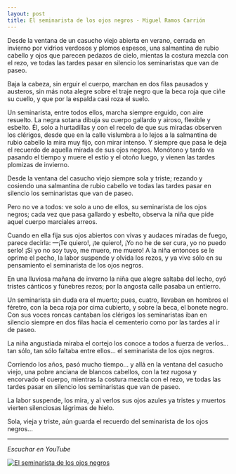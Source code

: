 ```yaml
---
layout: post
title: El seminarista de los ojos negros - Miguel Ramos Carrión
---
```


Desde la ventana de un casucho viejo 
abierta en verano, cerrada en invierno 
por vidrios verdosos y plomos espesos, 
una salmantina de rubio cabello 
y ojos que parecen pedazos de cielo, 
mientas la costura mezcla con el rezo, 
ve todas las tardes pasar en silencio 
los seminaristas que van de paseo.

<!--more-->

Baja la cabeza, sin erguir el cuerpo, 
marchan en dos filas pausados y austeros, 
sin más nota alegre sobre el traje negro 
que la beca roja que ciñe su cuello, 
y que por la espalda casi roza el suelo.

Un seminarista, entre todos ellos, 
marcha siempre erguido, con aire resuelto. 
La negra sotana dibuja su cuerpo 
gallardo y airoso, flexible y esbelto. 
Él, solo a hurtadillas y con el recelo 
de que sus miradas observen los clérigos, 
desde que en la calle vislumbra a lo lejos 
a la salmantina de rubio cabello 
la mira muy fijo, con mirar intenso. 
Y siempre que pasa le deja el recuerdo 
de aquella mirada de sus ojos negros. 
Monótono y tardo va pasando el tiempo 
y muere el estío y el otoño luego, 
y vienen las tardes plomizas de invierno.

Desde la ventana del casucho viejo 
siempre sola y triste; rezando y cosiendo 
una salmantina de rubio cabello 
ve todas las tardes pasar en silencio 
los seminaristas que van de paseo.

Pero no ve a todos: ve solo a uno de ellos, 
su seminarista de los ojos negros; 
cada vez que pasa gallardo y esbelto, 
observa la niña que pide aquel cuerpo 
marciales arreos.

Cuando en ella fija sus ojos abiertos 
con vivas y audaces miradas de fuego, 
parece decirla:  —¡Te quiero!, ¡te quiero!, 
¡Yo no he de ser cura, yo no puedo serlo! 
¡Si yo no soy tuyo, me muero, me muero! 
A la niña entonces se le oprime el pecho, 
la labor suspende y olvida los rezos, 
y ya vive sólo en su pensamiento 
el seminarista de los ojos negros.

En una lluviosa mañana de inverno 
la niña que alegre saltaba del lecho, 
oyó tristes cánticos y fúnebres rezos; 
por la angosta calle pasaba un entierro.

Un seminarista sin duda era el muerto; 
pues, cuatro, llevaban en hombros el féretro, 
con la beca roja por cima cubierto, 
y sobre la beca, el bonete negro. 
Con sus voces roncas cantaban los clérigos 
los seminaristas iban en silencio 
siempre en dos filas hacia el cementerio 
como por las tardes al ir de paseo.

La niña angustiada miraba el cortejo 
los conoce a todos a fuerza de verlos... 
tan sólo, tan sólo faltaba entre ellos... 
el seminarista de los ojos negros.

Corriendo los años, pasó mucho tiempo... 
y allá en la ventana del casucho viejo, 
una pobre anciana de blancos cabellos, 
con la tez rugosa y encorvado el cuerpo, 
mientras la costura mezcla con el rezo, 
ve todas las tardes pasar en silencio 
los seminaristas que van de paseo.

La labor suspende, los mira, y al verlos 
sus ojos azules ya tristes y muertos 
vierten silenciosas lágrimas de hielo.

Sola, vieja y triste, aún guarda el recuerdo 
del seminarista de los ojos negros...

---

*Escuchar en YouTube*

[![El seminarista de los ojos negros](http://img.youtube.com/vi/USJ15q31VxE/0.jpg)](http://www.youtube.com/watch?v=USJ15q31VxE)
